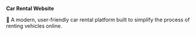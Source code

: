 **Car Rental Website**

🚗 A modern, user-friendly car rental platform built to simplify the process of renting vehicles online.
